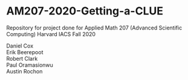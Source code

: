# AM207-2020-Getting-a-CLUE
Repository for project done for Applied Math 207 (Advanced Scientific Computing) Harvard IACS Fall 2020


Daniel Cox   
Erik Beerepoot  
Robert Clark    
Paul Oramasionwu  
Austin Rochon
